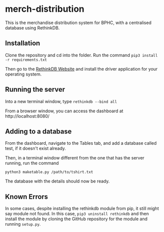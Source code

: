 # merch-distribution

This is the merchandise distribution system for BPHC, with a centralised database using RethinkDB.

## Installation

Clone the repository and cd into the folder.
Run the command `pip3 install -r requirements.txt`

Then go to the [RethinkDB Website](https://www.rethinkdb.com/docs/install/) and install the driver application for your operating system.

## Running the server

Into a new terminal window, type `rethinkdb --bind all`

From a browser window, you can access the dashboard at http://localhost:8080/

## Adding to a database

From the dashboard, navigate to the Tables tab, and add a database called test, if it doesn't exist already.

Then, in a terminal window different from the one that has the server running, run the command

`python3 maketable.py /path/to/tshirt.txt`

The database with the details should now be ready.

## Known Errors

In some cases, despite installing the rethinkdb module from pip, it still might say module not found. In this case, `pip3 uninstall rethinkdb` and then install the module by cloning the GitHub repository for the module and running `setup.py`.


